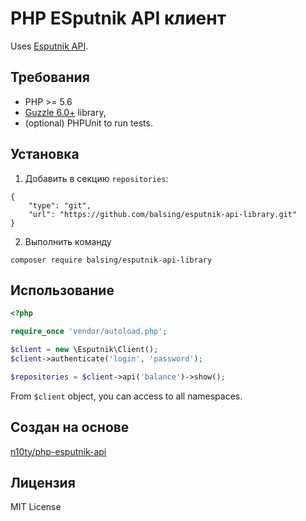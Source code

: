 # PHP ESputnik API клиент

Uses [Esputnik API](https://esputnik.com.ua/api/index.html).


## Требования

* PHP >= 5.6
* [Guzzle 6.0+](https://github.com/guzzle/guzzle) library,
* (optional) PHPUnit to run tests.

## Установка
1. Добавить в секцию ``repositories``:
```
{
    "type": "git",
    "url": "https://github.com/balsing/esputnik-api-library.git"
}
```

2. Выполнить команду 

```
composer require balsing/esputnik-api-library
```


## Использование

```php
<?php

require_once 'vendor/autoload.php';

$client = new \Esputnik\Client();
$client->authenticate('login', 'password');

$repositories = $client->api('balance')->show();
```

From `$client` object, you can access to all namespaces.

## Создан на основе

[n10ty/php-esputnik-api](https://github.com/n10ty/php-esputnik-api)

## Лицензия

MIT License
